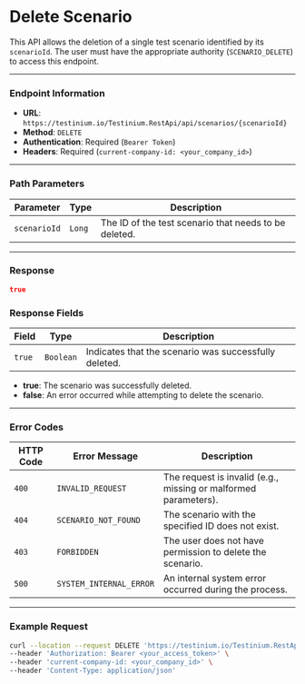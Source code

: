 # Delete Scenario

This API allows the deletion of a single test scenario identified by its `scenarioId`. The user must have the appropriate authority (`SCENARIO_DELETE`) to access this endpoint.

***

### Endpoint Information

* **URL**: `https://testinium.io/Testinium.RestApi/api/scenarios/{scenarioId}`
* **Method**: `DELETE`
* **Authentication**: Required (`Bearer Token`)
* **Headers**: Required (`current-company-id: <your_company_id>`)

***

### Path Parameters

| Parameter    | Type   | Description                                           |
| ------------ | ------ | ----------------------------------------------------- |
| `scenarioId` | `Long` | The ID of the test scenario that needs to be deleted. |

***

### Response

```json
true
```

### Response Fields

| Field  | Type      | Description                                           |
| ------ | --------- | ----------------------------------------------------- |
| `true` | `Boolean` | Indicates that the scenario was successfully deleted. |

* **true**: The scenario was successfully deleted.
* **false**: An error occurred while attempting to delete the scenario.

***

### Error Codes

| HTTP Code | Error Message           | Description                                                     |
| --------- | ----------------------- | --------------------------------------------------------------- |
| `400`     | `INVALID_REQUEST`       | The request is invalid (e.g., missing or malformed parameters). |
| `404`     | `SCENARIO_NOT_FOUND`    | The scenario with the specified ID does not exist.              |
| `403`     | `FORBIDDEN`             | The user does not have permission to delete the scenario.       |
| `500`     | `SYSTEM_INTERNAL_ERROR` | An internal system error occurred during the process.           |

***

### Example Request

```bash
curl --location --request DELETE 'https://testinium.io/Testinium.RestApi/api/scenarios/{scenarioId}' \
--header 'Authorization: Bearer <your_access_token>' \
--header 'current-company-id: <your_company_id>' \
--header 'Content-Type: application/json'
```
